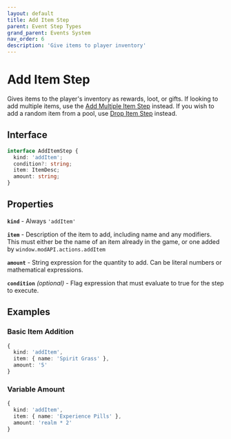 ```yaml
---
layout: default
title: Add Item Step
parent: Event Step Types
grand_parent: Events System
nav_order: 6
description: 'Give items to player inventory'
---
```


# Add Item Step

Gives items to the player's inventory as rewards, loot, or gifts. If looking to add multiple items, use the [Add Multiple Item Step](addmultipleitem) instead. If you wish to add a random item from a pool, use [Drop Item Step](dropitem) instead.

## Interface

```typescript
interface AddItemStep {
  kind: 'addItem';
  condition?: string;
  item: ItemDesc;
  amount: string;
}
```

## Properties

**`kind`** - Always `'addItem'`

**`item`** - Description of the item to add, including name and any modifiers. This must either be the name of an item already in the game, or one added by `window.modAPI.actions.addItem`

**`amount`** - String expression for the quantity to add. Can be literal numbers or mathematical expressions.

**`condition`** _(optional)_ - Flag expression that must evaluate to true for the step to execute.

## Examples

### Basic Item Addition

```typescript
{
  kind: 'addItem',
  item: { name: 'Spirit Grass' },
  amount: '5'
}
```

### Variable Amount

```typescript
{
  kind: 'addItem',
  item: { name: 'Experience Pills' },
  amount: 'realm * 2'
}
```
